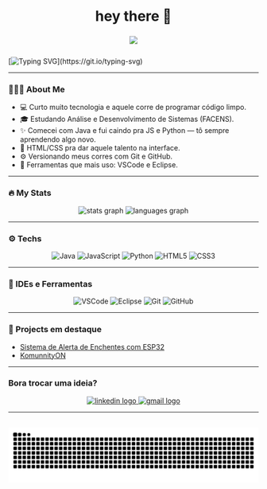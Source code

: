 <!-- <img width="100%" src="https://i.imgur.com/jxrcz7U.jpg"/> <!-- Aqui você pode trocar por outro graffiti -->

<h1 align="center">hey there 👋</h1>

###

<div align="center">
  <img src="https://visitor-badge.laobi.icu/badge?page_id=GustavoEduLima.GustavoEduLima&"  />
</div>

###


[![Typing SVG](https://readme-typing-svg.herokuapp.com?font=Fira+Code&size=28&pause=1000&color=00FFFF&center=true&vCenter=true&width=1000&lines=Fala+aí,+eu+sou+Gustavo!;Programo+com+Java,+JS,+Python+e+HTML|CSS.;VSCode+e+Eclipse+no+setup.;Tamo+junto+no+mundo+dev!)](https://git.io/typing-svg)

---

<h3 align="left">👨🏾‍💻  About Me</h3>

- 💻 Curto muito tecnologia e aquele corre de programar código limpo.
- 🎓 Estudando Análise e Desenvolvimento de Sistemas (FACENS).
- ✨ Comecei com Java e fui caindo pra JS e Python — tô sempre aprendendo algo novo.
- 🎨 HTML/CSS pra dar aquele talento na interface.
- ⚙ Versionando meus corres com Git e GitHub.
- 🧠 Ferramentas que mais uso: VSCode e Eclipse.

---

<h3 align="left">🔥   My Stats </h3>

<div align="center">
  <img src="https://github-readme-stats.vercel.app/api?username=GustavoEduLima&hide_title=false&hide_rank=false&show_icons=true&include_all_commits=true&count_private=true&disable_animations=false&theme=dracula&locale=en&hide_border=false&order=1" height="150" alt="stats graph"  />
  <img src="https://github-readme-stats.vercel.app/api/top-langs?username=GustavoEduLima&locale=en&hide_title=false&layout=compact&card_width=320&langs_count=5&theme=dracula&hide_border=false&order=2" height="150" alt="languages graph"  />
</div>

---

<h3 align="left">⚙   Techs  </h3>

<div align="center">
  <img height="50" src="https://cdn.jsdelivr.net/gh/devicons/devicon/icons/java/java-original.svg" title="Java"/>
  <img height="50" src="https://cdn.jsdelivr.net/gh/devicons/devicon/icons/javascript/javascript-original.svg" title="JavaScript"/>
  <img height="50" src="https://cdn.jsdelivr.net/gh/devicons/devicon/icons/python/python-original.svg" title="Python"/>
  <img height="50" src="https://cdn.jsdelivr.net/gh/devicons/devicon/icons/html5/html5-original.svg" title="HTML5"/>
  <img height="50" src="https://cdn.jsdelivr.net/gh/devicons/devicon/icons/css3/css3-original.svg" title="CSS3"/>
</div>

---

<h3 align="left">🔧  IDEs e Ferramentas  </h3>

<div align="center">
  <img height="50" src="https://cdn.jsdelivr.net/gh/devicons/devicon/icons/vscode/vscode-original.svg" title="VSCode"/>
  <img height="50" src="https://cdn.jsdelivr.net/gh/devicons/devicon/icons/eclipse/eclipse-original.svg" title="Eclipse"/>
  <img height="50" src="https://cdn.jsdelivr.net/gh/devicons/devicon/icons/git/git-original.svg" title="Git"/>
  <img height="50" src="https://cdn.jsdelivr.net/gh/devicons/devicon/icons/github/github-original.svg" title="GitHub"/>
</div>

---

<h3 align="left">📂  Projects em destaque  </h3>

- [Sistema de Alerta de Enchentes com ESP32](https://www.linkedin.com/posts/muriloeduardolima_sorocaba-enchentes-prevenaexaetodeacidentes-activity-7203812533122539520-zBw5?utm_source=share&utm_medium=member_desktop)
- [KomunnityON](https://www.linkedin.com/posts/danielg-cravo_komunityon-inovaaexaeto-tecnologia-ugcPost-7272223845879590912-O007?utm_source=share&utm_medium=member_desktop)

---
<h3 align="left">  Bora trocar uma ideia?   </h3>

<div align="center">
  <a href="https://www.linkedin.com/in/gustavoeduardolima/" target="_blank">
    <img src="https://img.shields.io/static/v1?message=LinkedIn&logo=linkedin&label=&color=0077B5&logoColor=white&labelColor=&style=for-the-badge" height="25" alt="linkedin logo"  />
  </a>
 <a href="https://mail.google.com/mail/u/0/" target="_blank">
    <img src="https://img.shields.io/static/v1?message=Gmail&logo=gmail&label=&color=D14836&logoColor=white&labelColor=&style=for-the-badge" height="25" alt="gmail logo"  />
  </a>

</div>

---

<br clear="both">

<img src="https://raw.githubusercontent.com/GustavoEduLima/GustavoEduLima/output/snake.svg" alt="Snake animation" />


<!-- <img width="100%" src="https://i.imgur.com/jxrcz7U.jpg"/> <!-- Pode usar outro graffiti aqui no rodapé também -->

